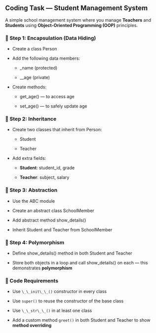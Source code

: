 Coding Task — Student Management System
---------------------------------------

A simple school management system where you manage **Teachers** and **Students** using **Object-Oriented Programming (OOP)** principles.

### 🔹 Step 1: Encapsulation (Data Hiding)

*   Create a class Person
    
*   Add the following data members:
    
    *   \_name (protected)
        
    *   \_\_age (private)
        
*   Create methods:
    
    *   get\_age() — to access age
        
    *   set\_age() — to safely update age
        

### 🔹 Step 2: Inheritance

*   Create two classes that inherit from Person:
    
    *   Student
        
    *   Teacher
        
*   Add extra fields:
    
    *   **Student**: student\_id, grade
        
    *   **Teacher**: subject, salary
        

### 🔹 Step 3: Abstraction

*   Use the ABC module
    
*   Create an abstract class SchoolMember
    
*   Add abstract method show\_details()
    
*   Inherit Student and Teacher from SchoolMember
    

### 🔹 Step 4: Polymorphism

*   Define show\_details() method in both Student and Teacher
    
*   Store both objects in a loop and call show\_details() on each — this demonstrates **polymorphism**
    

### 🔧 Code Requirements

*   Use `\_\_init\_\_()` constructor in every class
    
*   Use `super()` to reuse the constructor of the base class
    
*   Use `\_\_str\_\_()` in at least one class
    
*   Add a custom method `greet()` in both Student and Teacher to show **method overriding**
